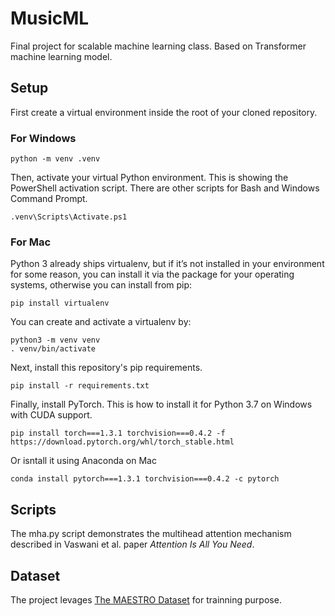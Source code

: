 # MusicML
Final project for scalable machine learning class. Based on Transformer machine learning model.

## Setup
First create a virtual environment inside the root of your cloned repository.

### For Windows
```
python -m venv .venv
```

Then, activate your virtual Python environment. This is showing the PowerShell activation script.
There are other scripts for Bash and Windows Command Prompt.

```
.venv\Scripts\Activate.ps1
```

### For Mac
Python 3 already ships virtualenv, but if it’s not installed in your environment for some reason, you can install it via the package for your operating systems, otherwise you can install from pip:
```
pip install virtualenv
```
You can create and activate a virtualenv by:
```
python3 -m venv venv
. venv/bin/activate
```

Next, install this repository's pip requirements.

```
pip install -r requirements.txt
```

Finally, install PyTorch. This is how to install it for Python 3.7 on Windows with CUDA support.

```
pip install torch===1.3.1 torchvision===0.4.2 -f https://download.pytorch.org/whl/torch_stable.html
```
Or isntall it using Anaconda on Mac
```
conda install pytorch===1.3.1 torchvision===0.4.2 -c pytorch
```

## Scripts
The mha.py script demonstrates the multihead attention mechanism described in Vaswani et al. paper
_Attention Is All You Need_.


## Dataset
The project levages [The MAESTRO Dataset](https://magenta.tensorflow.org/datasets/maestro) for trainning purpose.